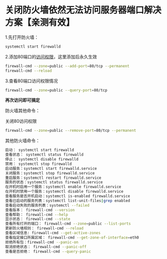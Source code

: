 # 关闭防火墙依然无法访问服务器端口解决方案【亲测有效】

1.先打开防火墙：

```Bash
systemctl start firewalld
```

2.添加80端口的[访问权限](https://so.csdn.net/so/search?q=访问权限&spm=1001.2101.3001.7020)，这里添加后永久生效

```Bash
firewall-cmd --zone=public --add-port=80/tcp --permanent
firewall-cmd --reload 
```

3.查看80端口访问权限情况

```Bash
firewall-cmd --zone=public --query-port=80/tcp 
```

**再次访问即可搞定**

防火墙其他命令：

关闭80访问权限

```Bash
firewall-cmd --zone=public --remove-port=80/tcp --permanent
```

其他防火墙命令：

```Bash
启动： systemctl start firewalld
查看状态： systemctl status firewalld
停止： systemctl disable firewalld
禁用： systemctl stop firewalld
启动服务：systemctl start firewalld.service
关闭服务：systemctl stop firewalld.service
重启服务：systemctl restart firewalld.service
服务的状态：systemctl status firewalld.service
在开机时启用一个服务：systemctl enable firewalld.service
在开机时禁用一个服务：systemctl disable firewalld.service
查看服务是否开机启动：systemctl is-enabled firewalld.service
查看已启动的服务列表：systemctl list-unit-files|grep enabled
查看启动失败的服务列表：systemctl --failed
查看版本： firewall-cmd --version
查看帮助： firewall-cmd --help
显示状态： firewall-cmd --state
查看所有打开的端口： firewall-cmd --zone=public --list-ports
更新防火墙规则： firewall-cmd --reload
查看区域信息: firewall-cmd --get-active-zones
查看指定接口所属区域： firewall-cmd --get-zone-of-interface=eth0
拒绝所有包：firewall-cmd --panic-on
取消拒绝状态： firewall-cmd --panic-off
查看是否拒绝： firewall-cmd --query-panic
```